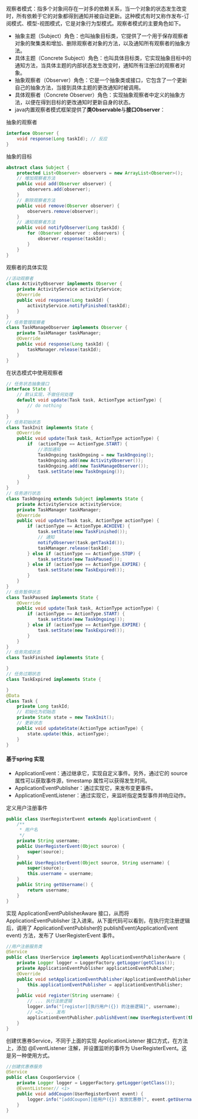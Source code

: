 观察者模式：指多个对象间存在一对多的依赖关系，当一个对象的状态发生改变时，所有依赖于它的对象都得到通知并被自动更新。这种模式有时又称作发布-订阅模式、模型-视图模式，它是对象行为型模式。观察者模式的主要角色如下。

-   抽象主题（Subject）角色：也叫抽象目标类，它提供了一个用于保存观察者对象的聚集类和增加、删除观察者对象的方法，以及通知所有观察者的抽象方法。
-   具体主题（Concrete Subject）角色：也叫具体目标类，它实现抽象目标中的通知方法，当具体主题的内部状态发生改变时，通知所有注册过的观察者对象。
-   抽象观察者（Observer）角色：它是一个抽象类或接口，它包含了一个更新自己的抽象方法，当接到具体主题的更改通知时被调用。
-   具体观察者（Concrete Observer）角色：实现抽象观察者中定义的抽象方法，以便在得到目标的更改通知时更新自身的状态。
- java内置观察者模式框架提供了**类Observable**与**接口Observer**：

抽象的观察者
```java
interface Observer {
    void response(Long taskId); // 反应
}
```
抽象的目标
```java
abstract class Subject {
    protected List<Observer> observers = new ArrayList<Observer>();
    // 增加观察者方法
    public void add(Observer observer) {
        observers.add(observer);
    }
    // 删除观察者方法
    public void remove(Observer observer) {
        observers.remove(observer);
    }
    // 通知观察者方法
    public void notifyObserver(Long taskId) {
        for (Observer observer : observers) {
            observer.response(taskId);
        }
    }
}

```
观察者的具体实现
```java
//活动观察者
class ActivityObserver implements Observer {
    private ActivityService activityService;
    @Override
    public void response(Long taskId) {
        activityService.notifyFinished(taskId);
    }
}
// 任务管理观察者
class TaskManageObserver implements Observer {
    private TaskManager taskManager;
    @Override
    public void response(Long taskId) {
        taskManager.release(taskId);
    }
}

```

在状态模式中使用观察者
```java
// 任务状态抽象接口
interface State {
    // 默认实现，不做任何处理
    default void update(Task task, ActionType actionType) {
        // do nothing
    }
}
// 任务初始状态
class TaskInit implements State {
    @Override
    public void update(Task task, ActionType actionType) {
        if  (actionType == ActionType.START) {
            //添加通知
            TaskOngoing taskOngoing = new TaskOngoing();
            taskOngoing.add(new ActivityObserver());
            taskOngoing.add(new TaskManageObserver());
            task.setState(new TaskOngoing());
        }
    }
}
// 任务进行状态
class TaskOngoing extends Subject implements State {
    private ActivityService activityService;
    private TaskManager taskManager; 
    @Override
    public void update(Task task, ActionType actionType) {
        if (actionType == ActionType.ACHIEVE) {
            task.setState(new TaskFinished());
            // 通知 
            notifyObserver(task.getTaskId());
            taskManager.release(taskId);
        } else if (actionType == ActionType.STOP) {
            task.setState(new TaskPaused());
        } else if (actionType == ActionType.EXPIRE) {
            task.setState(new TaskExpired());
        }
    }
}
// 任务暂停状态
class TaskPaused implements State {
    @Override
    public void update(Task task, ActionType actionType) {
        if (actionType == ActionType.START) {
            task.setState(new TaskOngoing());
        } else if (actionType == ActionType.EXPIRE) {
            task.setState(new TaskExpired());
        }
    }
}
// 任务完成状态
class TaskFinished implements State {

}
// 任务过期状态
class TaskExpired implements State {

}
@Data
class Task {
    private Long taskId;
    // 初始化为初始态
    private State state = new TaskInit();
    // 更新状态
    public void updateState(ActionType actionType) {
        state.update(this, actionType);
    }
}

```
#### 基于spring 实现

-   ApplicationEvent：通过继承它，实现自定义事件。另外，通过它的 source 属性可以获取事件源，timestamp 属性可以获得发生时间。
-   ApplicationEventPublisher：通过实现它，来发布变更事件。
-   ApplicationEventListener：通过实现它，来监听指定类型事件并响应动作。

定义用户注册事件
```java
public class UserRegisterEvent extends ApplicationEvent {
    /**
     * 用户名
     */
    private String username;
    public UserRegisterEvent(Object source) {
        super(source);
    }
    public UserRegisterEvent(Object source, String username) {
        super(source);
        this.username = username;
    }
    public String getUsername() {
        return username;
    }
}

```
实现 ApplicationEventPublisherAware 接口，从而将 ApplicationEventPublisher 注入进来。从下面代码可以看到，在执行完注册逻辑后，调用了 ApplicationEventPublisher的 publishEvent(ApplicationEvent event) 方法，发布了 UserRegisterEvent 事件。
```java
//用户注册服务类
@Service
public class UserService implements ApplicationEventPublisherAware { 
    private Logger logger = LoggerFactory.getLogger(getClass());
    private ApplicationEventPublisher applicationEventPublisher;
    @Override
    public void setApplicationEventPublisher(ApplicationEventPublisher applicationEventPublisher) {
        this.applicationEventPublisher = applicationEventPublisher;
    }
    public void register(String username) {
        // ... 执行注册逻辑
        logger.info("[register][执行用户({}) 的注册逻辑]", username);
        // <2> ... 发布
        applicationEventPublisher.publishEvent(new UserRegisterEvent(this, username));
    }
}

```

创建优惠券Service，不同于上面的实现 ApplicationListener 接口方式，在方法上，添加 @EventListener 注解，并设置监听的事件为 UserRegisterEvent。这是另一种使用方式。
```java
//创建优惠券服务
@Service
public class CouponService {
    private Logger logger = LoggerFactory.getLogger(getClass());
    @EventListener// <1>
    public void addCoupon(UserRegisterEvent event) {
        logger.info("[addCoupon][给用户({}) 发放优惠劵]", event.getUsername());
    }
}

```
